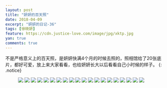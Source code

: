 ```yaml
---
layout: post
title: "妍妍的百天照"
date: 2018-04-09
excerpt: "妍妍的日记-36"
tags: [徐晓妍]
feature: https://cdn.justice-love.com/image/jpg/xktp.jpg
yan: true
comments: true
---
```

不是严格意义上的百天照，是妍妍快满4个月的时候去照的，照相馆给了20张底片，都好可爱，放上来大家看看，也给妍妍长大以后看看自己小时候的样子。
{: .notice}
<figure>
    <img src="{{ site.staticUrl }}/yanyan/image/1X0A1.JPG" />
    <img src="{{ site.staticUrl }}/yanyan/image/1X0A2.JPG" />
    <img src="{{ site.staticUrl }}/yanyan/image/1X0A3.JPG" />
    <img src="{{ site.staticUrl }}/yanyan/image/1X0A4.JPG" />
    <img src="{{ site.staticUrl }}/yanyan/image/1X0A5.JPG" />
    <img src="{{ site.staticUrl }}/yanyan/image/1X0A6.JPG" />
    <img src="{{ site.staticUrl }}/yanyan/image/1X0A7.JPG" />
    <img src="{{ site.staticUrl }}/yanyan/image/1X0A8.JPG" />
    <img src="{{ site.staticUrl }}/yanyan/image/1X0A9.JPG" />
    <img src="{{ site.staticUrl }}/yanyan/image/1X0A10.JPG" />
    <img src="{{ site.staticUrl }}/yanyan/image/1X0A11.JPG" />
    <img src="{{ site.staticUrl }}/yanyan/image/1X0A12.JPG" />
    <img src="{{ site.staticUrl }}/yanyan/image/1X0A13.JPG" />
    <img src="{{ site.staticUrl }}/yanyan/image/1X0A14.JPG" />
    <img src="{{ site.staticUrl }}/yanyan/image/1X0A15.JPG" />
    <img src="{{ site.staticUrl }}/yanyan/image/1X0A16.JPG" />
    <img src="{{ site.staticUrl }}/yanyan/image/1X0A17.JPG" />
    <img src="{{ site.staticUrl }}/yanyan/image/1X0A18.JPG" />
    <img src="{{ site.staticUrl }}/yanyan/image/1X0A19.JPG" />
    <img src="{{ site.staticUrl }}/yanyan/image/1X0A20.JPG" />
</figure>

